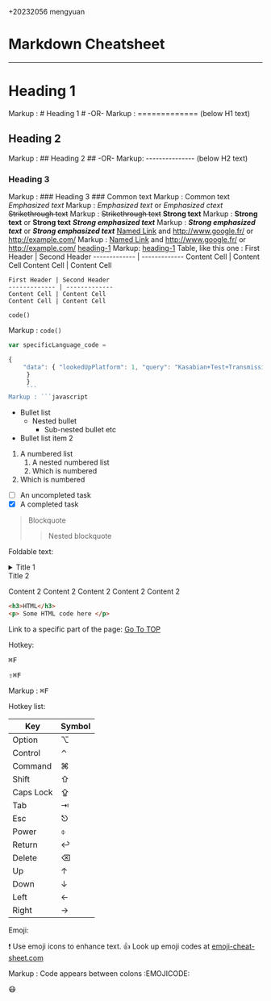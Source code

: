 +20232056 mengyuan

Markdown Cheatsheet<a name="TOP"></a>
===================
- - - -
# Heading 1 #
Markup : # Heading 1 #
-OR-
Markup : ============= (below H1 text)
## Heading 2 ##
Markup : ## Heading 2 ##
-OR-
Markup: --------------- (below H2 text)
### Heading 3 ###
Markup : ### Heading 3 ###
Common text
Markup : Common text
_Emphasized text_
Markup : _Emphasized text_ or *Emphasized ctext*
~~Strikethrough text~~
Markup : ~~Strikethrough text~~
__Strong text__
Markup : __Strong text__ or **Strong text**
___Strong emphasized text___
Markup : ___Strong emphasized text___ or ***Strong emphasized text***
[Named Link](http://www.google.fr/ "Named link title") and http://www.google.fr/ or
<http://example.com/>
Markup : [Named Link](http://www.google.fr/ "Named link title") and http://www.google.fr/ or <http://example.com/>
[heading-1](#heading-1 "Goto heading-1")
Markup: [heading-1](#heading-1 "Goto heading-1")
Table, like this one :
First Header | Second Header
------------- | -------------
Content Cell | Content Cell
Content Cell | Content Cell

```
First Header | Second Header
------------- | -------------
Content Cell | Content Cell
Content Cell | Content Cell
```
`code()`

Markup : `code()`
```javascript
var specificLanguage_code =

{ 
    "data": { "lookedUpPlatform": 1, "query": "Kasabian+Test+Transmission", "lookedUpItem": { "name": "Test Transmission", "artist": "Kasabian", "album": "Kasabian", "picture": null, "link": "http://open.spotify.com/track/5jhJur5n4fasblLSCOcrTp" }
     } 
     } 
     ```
Markup : ```javascript
```
* Bullet list
    * Nested bullet
        * Sub-nested bullet etc
* Bullet list item 2
1. A numbered list
    1. A nested numbered list
    2. Which is numbered
2. Which is numbered
- [ ] An uncompleted task
- [x] A completed task

> Blockquote
>> Nested blockquote

Foldable text:

<details>
<summary>Title 1</summary>
<p>Content 1 Content 1 Content 1 Content 1 Content 1</p>
</details>

<summary>Title 2</summary>
<p>Content 2 Content 2 Content 2 Content 2 Content 2</p>
</details>

```html
<h3>HTML</h3>
<p> Some HTML code here </p>
```
Link to a specific part of the page:
[Go To TOP](#TOP)

Hotkey:

<kbd>⌘F</kbd>

<kbd>⇧⌘F</kbd>

Markup : <kbd>⌘F</kbd>

Hotkey list:

| Key | Symbol |
| --- | --- |
| Option | ⌥ |
| Control | ⌃ |
| Command | ⌘ |
| Shift | ⇧ |
| Caps Lock | ⇪ |
| Tab | ⇥ |
| Esc | ⎋ |
| Power | ⌽ |
| Return | ↩ |
| Delete | ⌫ |
| Up | ↑ |
| Down | ↓ |
| Left | ← |
| Right | → |

Emoji:

:exclamation: Use emoji icons to enhance text. :+1: Look up emoji codes at [emoji-cheat-sheet.com](http://emoji-cheat-sheet.com/)

Markup : Code appears between colons :EMOJICODE:

:mask:






